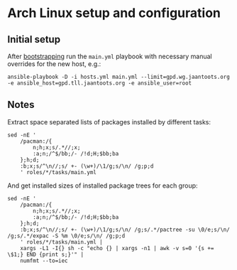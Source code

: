 # Arch Linux setup and configuration

## Initial setup

After [bootstrapping](https://github.com/jaantoots/arch-bootstrap) run the
`main.yml` playbook with necessary manual overrides for the new host, e.g.:

```shell
ansible-playbook -D -i hosts.yml main.yml --limit=gpd.wg.jaantoots.org -e ansible_host=gpd.tll.jaantoots.org -e ansible_user=root
```

## Notes

Extract space separated lists of packages installed by different tasks:

```shell
sed -nE '
    /pacman:/{
        n;h;x;s/.*//;x;
        :a;n;/^$/bb;/- /!d;H;$bb;ba
    };h;d;
    :b;x;s/^\n//;s/ +- (\w+)/\1/g;s/\n/ /g;p;d
    ' roles/*/tasks/main.yml
```

And get installed sizes of installed package trees for each group:

```shell
sed -nE '
    /pacman:/{
        n;h;x;s/.*//;x;
        :a;n;/^$/bb;/- /!d;H;$bb;ba
    };h;d;
    :b;x;s/^\n//;s/ +- (\w+)/\1/g;s/\n/ /g;s/.*/pactree -su \0/e;s/\n/ /g;s/.*/expac -S %m \0/e;s/\n/ /g;p;d
    ' roles/*/tasks/main.yml |
    xargs -L1 -I{} sh -c "echo {} | xargs -n1 | awk -v s=0 '{s += \$1;} END {print s;}'" |
    numfmt --to=iec
```
